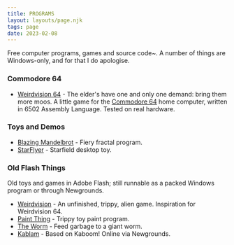 ```yaml
---
title: PROGRAMS
layout: layouts/page.njk
tags: page
date: 2023-02-08
---
```


Free computer programs, games and source code~. A number of things are Windows-only, and for that I do apologise. 

### Commodore 64

* [Weirdvision 64](https://softwave.itch.io/weirdvision-64) - The elder's have one and only one demand: bring them more moos. A little game for the [Commodore 64](https://en.wikipedia.org/wiki/Commodore_64) home computer, written in 6502 Assembly Language. Tested on real hardware. 

### Toys and Demos

* [Blazing Mandelbrot](https://softwave.itch.io/blazing-mandelbrot) - Fiery fractal program. 
* [StarFlyer](https://softwave.itch.io/starflyer) - Starfield desktop toy.

### Old Flash Things

Old toys and games in Adobe Flash; still runnable as a packed Windows program or through Newgrounds. 

* [Weirdvision](https://softwave.itch.io/weirdvision) - An unfinished, trippy, alien game. Inspiration for Weirdvision 64.
* [Paint Thing](https://softwave.itch.io/paint-thing) - Trippy toy paint program. 
* [The Worm](https://softwave.itch.io/the-worm) - Feed garbage to a giant worm. 
* [Kablam](https://www.newgrounds.com/portal/view/634916) - Based on Kaboom! Online via Newgrounds.


